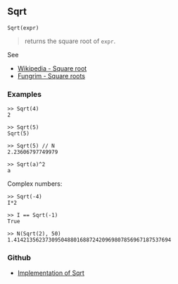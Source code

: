 ## Sqrt

```
Sqrt(expr)
```

> returns the square root of `expr`.
 
See
* [Wikipedia - Square root](https://en.wikipedia.org/wiki/Square_root)
* [Fungrim - Square roots](http://fungrim.org/topic/Square_roots/)

### Examples

```
>> Sqrt(4)
2

>> Sqrt(5)
Sqrt(5)

>> Sqrt(5) // N
2.23606797749979

>> Sqrt(a)^2
a
```

Complex numbers:

```
>> Sqrt(-4)
I*2

>> I == Sqrt(-1)
True
 
>> N(Sqrt(2), 50)
1.41421356237309504880168872420969807856967187537694 
```

### Github

* [Implementation of Sqrt](https://github.com/axkr/symja_android_library/blob/master/symja_android_library/matheclipse-core/src/main/java/org/matheclipse/core/builtin/Arithmetic.java#L5343) 

